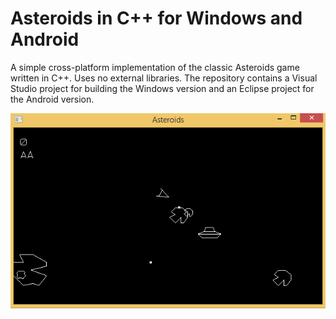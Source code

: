 Asteroids in C++ for Windows and Android
========================================

A simple cross-platform implementation of the classic Asteroids game written in C++. Uses no external libraries. The repository contains a Visual Studio project for building the Windows version and an Eclipse project for the Android version.

![GIF of gameplay](asteroids.gif)
